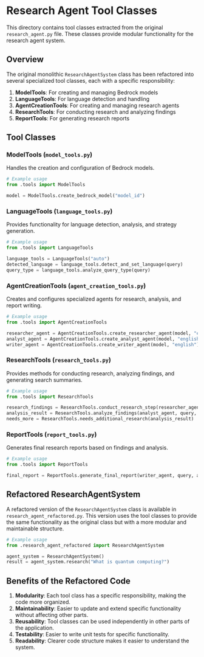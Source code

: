 # Research Agent Tool Classes

This directory contains tool classes extracted from the original `research_agent.py` file. These classes provide modular functionality for the research agent system.

## Overview

The original monolithic `ResearchAgentSystem` class has been refactored into several specialized tool classes, each with a specific responsibility:

1. **ModelTools**: For creating and managing Bedrock models
2. **LanguageTools**: For language detection and handling
3. **AgentCreationTools**: For creating and managing research agents
4. **ResearchTools**: For conducting research and analyzing findings
5. **ReportTools**: For generating research reports

## Tool Classes

### ModelTools (`model_tools.py`)

Handles the creation and configuration of Bedrock models.

```python
# Example usage
from .tools import ModelTools

model = ModelTools.create_bedrock_model("model_id")
```

### LanguageTools (`language_tools.py`)

Provides functionality for language detection, analysis, and strategy generation.

```python
# Example usage
from .tools import LanguageTools

language_tools = LanguageTools("auto")
detected_language = language_tools.detect_and_set_language(query)
query_type = language_tools.analyze_query_type(query)
```

### AgentCreationTools (`agent_creation_tools.py`)

Creates and configures specialized agents for research, analysis, and report writing.

```python
# Example usage
from .tools import AgentCreationTools

researcher_agent = AgentCreationTools.create_researcher_agent(model, "english")
analyst_agent = AgentCreationTools.create_analyst_agent(model, "english")
writer_agent = AgentCreationTools.create_writer_agent(model, "english")
```

### ResearchTools (`research_tools.py`)

Provides methods for conducting research, analyzing findings, and generating search summaries.

```python
# Example usage
from .tools import ResearchTools

research_findings = ResearchTools.conduct_research_step(researcher_agent, query)
analysis_result = ResearchTools.analyze_findings(analyst_agent, query, research_findings)
needs_more = ResearchTools.needs_additional_research(analysis_result)
```

### ReportTools (`report_tools.py`)

Generates final research reports based on findings and analysis.

```python
# Example usage
from .tools import ReportTools

final_report = ReportTools.generate_final_report(writer_agent, query, analysis, findings)
```

## Refactored ResearchAgentSystem

A refactored version of the `ResearchAgentSystem` class is available in `research_agent_refactored.py`. This version uses the tool classes to provide the same functionality as the original class but with a more modular and maintainable structure.

```python
# Example usage
from .research_agent_refactored import ResearchAgentSystem

agent_system = ResearchAgentSystem()
result = agent_system.research("What is quantum computing?")
```

## Benefits of the Refactored Code

1. **Modularity**: Each tool class has a specific responsibility, making the code more organized.
2. **Maintainability**: Easier to update and extend specific functionality without affecting other parts.
3. **Reusability**: Tool classes can be used independently in other parts of the application.
4. **Testability**: Easier to write unit tests for specific functionality.
5. **Readability**: Clearer code structure makes it easier to understand the system.
